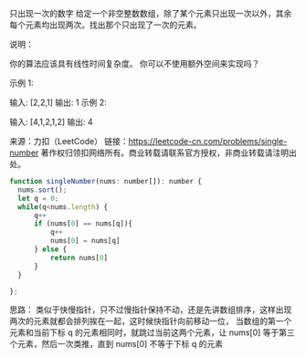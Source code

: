 只出现一次的数字
给定一个非空整数数组，除了某个元素只出现一次以外，其余每个元素均出现两次。找出那个只出现了一次的元素。

说明：

你的算法应该具有线性时间复杂度。 你可以不使用额外空间来实现吗？

示例 1:

输入: [2,2,1]
输出: 1
示例 2:

输入: [4,1,2,1,2]
输出: 4


来源：力扣（LeetCode）
链接：https://leetcode-cn.com/problems/single-number
著作权归领扣网络所有。商业转载请联系官方授权，非商业转载请注明出处。

```js
function singleNumber(nums: number[]): number {
  nums.sort();
  let q = 0;
  while(q<nums.length) {
      q++
      if (nums[0] == nums[q]){
          q++
          nums[0] = nums[q]
      } else {
          return nums[0]
      }
  }

};
```

思路：
类似于快慢指针，只不过慢指针保持不动，还是先讲数组排序，这样出现两次的元素就都会排列挨在一起，这时候快指针向前移动一位，
当数组的第一个元素和当前下标 q 的元素相同时，就跳过当前这两个元素，让 nums[0] 等于第三个元素，然后一次类推，直到 nums[0] 不等于下标 q 的元素